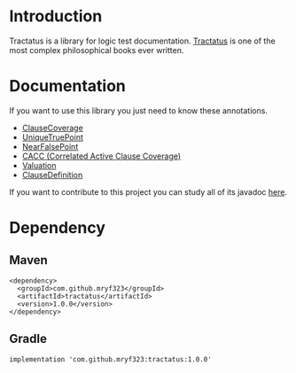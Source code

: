 # Introduction
Tractatus is a library for logic test documentation. [Tractatus](https://en.wikipedia.org/wiki/Tractatus_Logico-Philosophicus) is one of the most complex philosophical books ever written.
# Documentation
If you want to use this library you just need to know these annotations.
* [ClauseCoverage](https://mryf323.github.io/tractatus/ClauseCoverage.html)
* [UniqueTruePoint](https://mryf323.github.io/tractatus/UniqueTruePoint.html)
* [NearFalsePoint](https://mryf323.github.io/tractatus/NearFalsePoint.html)
* [CACC (Correlated Active Clause Coverage)](https://mryf323.github.io/tractatus/CACC.html)
* [Valuation](https://mryf323.github.io/tractatus/Valuation.html)   
* [ClauseDefinition](https://mryf323.github.io/tractatus/ClauseDefinition.html)

If you want to contribute to this project you can study all of its javadoc [here](https://mryf323.github.io/tractatus).
# Dependency
## Maven
```
<dependency>
  <groupId>com.github.mryf323</groupId>
  <artifactId>tractatus</artifactId>
  <version>1.0.0</version>
</dependency>
```

## Gradle
```
implementation 'com.github.mryf323:tractatus:1.0.0'
```
